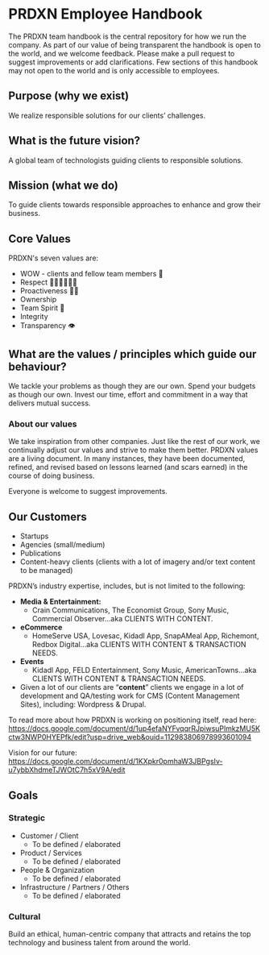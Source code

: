 # PRDXN Employee Handbook

The PRDXN team handbook is the central repository for how we run the company. As part of our value of being transparent the handbook is open to the world, and we welcome feedback. Please make a pull request to suggest improvements or add clarifications. Few sections of this handbook may not open to the world and is only accessible to employees.

## Purpose (why we exist)
We realize responsible solutions for our clients’ challenges.

## What is the future vision?
A global team of technologists guiding clients to responsible solutions. 

## Mission (what we do)
To guide clients towards responsible approaches to enhance and grow their business.

## Core Values
PRDXN's seven values are:
- WOW - clients and fellow team members 🤗
- Respect 🙇🏽‍♀️🙇🏽‍♂️
- Proactiveness 💪🏽
- Ownership 
- Team Spirit 🤝
- Integrity
- Transparency 👁️

## What are the values / principles which guide our behaviour?

We tackle your problems as though they are our own.
Spend your budgets as though our own.
Invest our time, effort and commitment in a way that delivers mutual success.

### About our values
We take inspiration from other companies. Just like the rest of our work, we continually adjust our values and strive to make them better. PRDXN values are a living document. In many instances, they have been documented, refined, and revised based on lessons learned (and scars earned) in the course of doing business.

Everyone is welcome to suggest improvements.

## Our Customers
- Startups
- Agencies (small/medium)
- Publications
- Content-heavy clients (clients with a lot of imagery and/or text content to be managed)

PRDXN’s industry expertise, includes, but is not limited to the following:
- **Media & Entertainment:**
  - Crain Communications, The Economist Group, Sony Music, Commercial Observer...aka CLIENTS WITH CONTENT.
- **eCommerce**
  - HomeServe USA, Lovesac, Kidadl App, SnapAMeal App, Richemont, Redbox Digital...aka CLIENTS WITH CONTENT & TRANSACTION NEEDS.
- **Events**
  - Kidadl App, FELD Entertainment, Sony Music, AmericanTowns...aka CLIENTS WITH CONTENT & TRANSACTION NEEDS.
- Given a lot of our clients are “**content**” clients we engage in a lot of development and QA/testing work for CMS (Content Management Sites), including: Wordpress & Drupal.

To read more about how PRDXN is working on positioning itself, read here: https://docs.google.com/document/d/1up4efaNYFvqqrRJpiwsuPlmkzMU5Kctw3NWP0HYEPfk/edit?usp=drive_web&ouid=112983806978993601094 

Vision for our future: https://docs.google.com/document/d/1KXpkr0pmhaW3JBPgsIv-u7ybbXhdmeTJWOtC7h5xV9A/edit

## Goals

### Strategic
- Customer / Client
  - To be defined / elaborated
- Product / Services
  - To be defined / elaborated
- People & Organization
  - To be defined / elaborated
- Infrastructure / Partners / Others
  - To be defined / elaborated

### Cultural
Build an ethical, human-centric company that attracts and retains the top technology and business talent from around the world.
